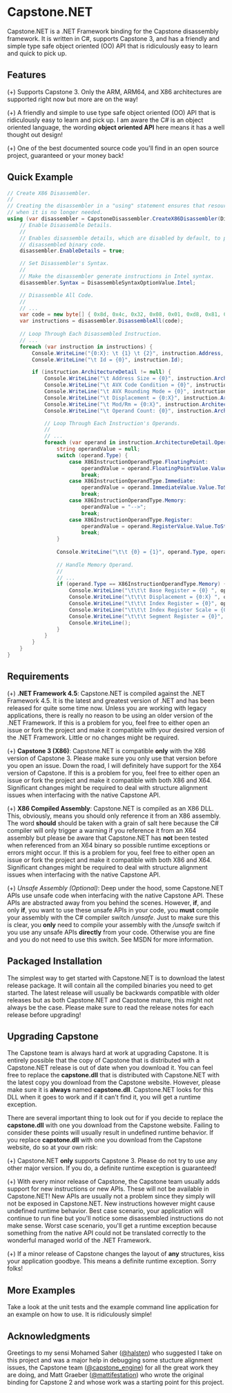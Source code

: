 # Capstone.NET
Capstone.NET is a .NET Framework binding for the Capstone disassembly framework. It is written in C#, supports Capstone 3, and has a friendly and simple type safe object oriented (OO) API that is ridiculously easy to learn and quick to pick up.

## Features
(+) Supports Capstone 3. Only the ARM, ARM64, and X86 architectures are supported right now but more are on the way!

(+) A friendly and simple to use type safe object oriented (OO) API that is ridiculously easy to learn and pick up. I am aware the C# is an object oriented language, the wording **object oriented API** here means it has a well thought out design!

(+) One of the best documented source code you'll find in an open source project, guaranteed or your money back!

## Quick Example
```C#
// Create X86 Disassembler.
//
// Creating the disassembler in a "using" statement ensures that resources get cleaned up automatically
// when it is no longer needed.
using (var disassembler = CapstoneDisassembler.CreateX86Disassembler(DisassembleMode.Bit32)) {
    // Enable Disassemble Details.
    //
    // Enables disassemble details, which are disabled by default, to provide more detailed information on
    // disassembled binary code.
    disassembler.EnableDetails = true;

    // Set Disassembler's Syntax.
    //
    // Make the disassembler generate instructions in Intel syntax.
    disassembler.Syntax = DisassembleSyntaxOptionValue.Intel;

    // Disassemble All Code.
    //
    // ...
    var code = new byte[] { 0x8d, 0x4c, 0x32, 0x08, 0x01, 0xd8, 0x81, 0xc6, 0x34, 0x12, 0x00, 0x00, 0x05, 0x23, 0x01, 0x00, 0x00, 0x36, 0x8b, 0x84, 0x91, 0x23, 0x01, 0x00, 0x00, 0x41, 0x8d, 0x84, 0x39, 0x89, 0x67, 0x00, 0x00, 0x8d, 0x87, 0x89, 0x67, 0x00, 0x00, 0xb4, 0xc6 };
    var instructions = disassembler.DisassembleAll(code);
    
    // Loop Through Each Disassembled Instruction.
    // ...
    foreach (var instruction in instructions) {
        Console.WriteLine("{0:X}: \t {1} \t {2}", instruction.Address, instruction.Mnemonic, instruction.Operand);
        Console.WriteLine("\t Id = {0}", instruction.Id);

        if (instruction.ArchitectureDetail != null) {
            Console.WriteLine("\t Address Size = {0}", instruction.ArchitectureDetail.AddressSize);
            Console.WriteLine("\t AVX Code Condition = {0}", instruction.ArchitectureDetail.AvxCodeCondition);
            Console.WriteLine("\t AVX Rounding Mode = {0}", instruction.ArchitectureDetail.AvxRoundingMode);
            Console.WriteLine("\t Displacement = {0:X}", instruction.ArchitectureDetail.Displacement);
            Console.WriteLine("\t Mod/Rm = {0:X}", instruction.ArchitectureDetail.ModRm);
            Console.WriteLine("\t Operand Count: {0}", instruction.ArchitectureDetail.Operands.Length);

            // Loop Through Each Instruction's Operands.
            //
            // ...
            foreach (var operand in instruction.ArchitectureDetail.Operands) {
                string operandValue = null;
                switch (operand.Type) {
                    case X86InstructionOperandType.FloatingPoint:
                        operandValue = operand.FloatingPointValue.Value.ToString("X");
                        break;
                    case X86InstructionOperandType.Immediate:
                        operandValue = operand.ImmediateValue.Value.ToString("X");
                        break;
                    case X86InstructionOperandType.Memory:
                        operandValue = "-->";
                        break;
                    case X86InstructionOperandType.Register:
                        operandValue = operand.RegisterValue.Value.ToString();
                        break;
                }
                
                Console.WriteLine("\t\t {0} = {1}", operand.Type, operandValue);
                
                // Handle Memory Operand.
                //
                // ...
                if (operand.Type == X86InstructionOperandType.Memory) {
                    Console.WriteLine("\t\t\t Base Register = {0} ", operand.MemoryValue.BaseRegister);
                    Console.WriteLine("\t\t\t Displacement = {0:X} ", operand.MemoryValue.Displacement);
                    Console.WriteLine("\t\t\t Index Register = {0}", operand.MemoryValue.IndexRegister);
                    Console.WriteLine("\t\t\t Index Register Scale = {0}", operand.MemoryValue.IndexRegisterScale);
                    Console.WriteLine("\t\t\t Segment Register = {0}", operand.MemoryValue.SegmentRegister);
                    Console.WriteLine();
                }
            }
        }
    }
}
```

## Requirements
(+) **.NET Framework 4.5**: Capstone.NET is compiled against the .NET Framework 4.5. It is the latest and greatest version of .NET and has been released for quite some time now. Unless you are working with legacy applications, there is really no reason to be using an older version of the .NET Framework. If this is a problem for you, feel free to either open an issue or fork the project and make it compatible with your desired version of the .NET Framework. Little or no changes might be required.

(+) **Capstone 3 (X86)**: Capstone.NET is compatible **only** with the X86 version of Capstone 3. Please make sure you only use that version before you open an issue. Down the road, I will definitely have support for the X64 version of Capstone. If this is a problem for you, feel free to either open an issue or fork the project and make it compatible with both X86 and X64. Significant changes might be required to deal with structure alignment issues when interfacing with the native Capstone API.

(+) **X86 Compiled Assembly**: Capstone.NET is compiled as an X86 DLL. This, obviously, means you should only reference it from an X86 assembly. The word **should** should be taken with a grain of salt here because the C# compiler will only trigger a warning if you reference it from an X64 assembly but please be aware that Capstone.NET has **not** been tested when referenced from an X64 binary so possible runtime exceptions or errors might occur. If this is a problem for you, feel free to either open an issue or fork the project and make it compatible with both X86 and X64. Significant changes might be required to deal with structure alignment issues when interfacing with the native Capstone API.

(+) *Unsafe Assembly (Optional)*: Deep under the hood, some Capstone.NET APIs use unsafe code when interfacing with the native Capstone API. These APIs are abstracted away from you behind the scenes. However, **if**, and only **if**, you want to use these unsafe APIs in your code, you **must** compile your assembly with the C# compiler switch */unsafe*. Just to make sure this is clear, you **only** need to compile your assembly with the */unsafe* switch if you use any unsafe APIs **directly** from your code. Otherwise you are fine and you do not need to use this switch. See MSDN for more information.

## Packaged Installation
The simplest way to get started with Capstone.NET is to download the latest release package. It will contain all the compiled binaries you need to get started. The latest release will usually be backwards compatible with older releases but as both Capstone.NET and Capstone mature, this might not always be the case. Please make sure to read the release notes for each release before upgrading!

## Upgrading Capstone
The Capstone team is always hard at work at upgrading Capstone. It is entirely possible that the copy of Capstone that is distributed with a Capstone.NET release is out of date when you download it. You can feel free to replace the **capstone.dll** that is distributed with Capstone.NET with the latest copy you download from the Capstone website. However, please make sure it is **always** named **capstone.dll**. Capstone.NET looks for this DLL when it goes to work and if it can't find it, you will get a runtime exception.

There are several important thing to look out for if you decide to replace the **capstone.dll** with one you download from the Capstone website. Failing to consider these points will usually result in undefined runtime behavior. If you replace **capstone.dll** with one you download from the Capstone website, do so at your own risk:

(+) Capstone.NET **only** supports Capstone 3. Please do not try to use any other major version. If you do, a definite runtime exception is guaranteed!

(+) With every minor release of Capstone, the Capstone team usually adds support for new instructions or new APIs. These will not be available in Capstone.NET! New APIs are usually not a problem since they simply will not be exposed in Capstone.NET. New instructions however might cause undefined runtime behavior. Best case scenario, your application will continue to run fine but you'll notice some disassembled instructions do not make sense. Worst case scenario, you'll get a runtime exception because something from the native API could not be translated correctly to the wonderful managed world of the .NET Framework.

(+) If a minor release of Capstone changes the layout of **any** structures, kiss your application goodbye. This means a definite runtime exception. Sorry folks!

## More Examples
Take a look at the unit tests and the example command line application for an example on how to use. It is ridiculously simple!

## Acknowledgments
Greetings to my sensi Mohamed Saher ([@halsten](https://twitter.com/@halsten)) who suggested I take on this project and was a major help in debugging some stucture alignment issues, the Capstone team ([@capstone_engine](https://twitter.com/@capstone_engine)) for all the great work they are doing, and Matt Graeber ([@mattifestation](https://twitter.com/@mattifestation)) who wrote the original binding for Capstone 2 and whose work was a starting point for this project.
